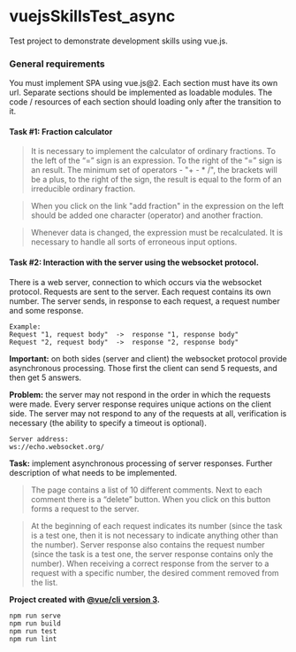 # vuejsSkillsTest_async

Test project to demonstrate development skills using vue.js.

### General requirements

You must implement SPA 
using vue.js@2. Each section must have its own url.
Separate sections should be implemented as loadable modules. The code / resources of each section should loading only after the transition to it.

#### Task #1: Fraction calculator
> It is necessary to implement the calculator of ordinary fractions.
> To the left of the “=” sign is an expression.
> To the right of the “=” sign is an result.
> The minimum set of operators - "+ - * /", the brackets will be a plus, to the right of the sign, the result is equal to the form of an irreducible ordinary fraction.

> When you click on the link "add fraction" in the expression on the left should be added one character (operator) and another fraction.

> Whenever data is changed, the expression must be recalculated.
> It is necessary to handle all sorts of erroneous input options.

#### Task #2: Interaction with the server using the websocket protocol.

There is a web server, connection to which occurs via the websocket protocol. Requests are sent to the server. Each request contains its own number. The server sends, in response to each request, a request number and some response.

```
Example:
Request "1, request body"  ->  response "1, response body"
Request "2, request body"  ->  response "2, response body"
```

**Important:** on both sides (server and client) the websocket protocol provide asynchronous processing. Those first the client can send 5 requests, and then get 5 answers.

**Problem:** the server may not respond in the order in which the requests were made. Every server response
requires unique actions on the client side. The server may not respond to any of the requests at all, verification is necessary (the ability to specify a timeout is optional).

```
Server address: 
ws://echo.websocket.org/
```

**Task:** implement asynchronous processing of server responses. Further description of what needs to be implemented.

> The page contains a list of 10 different comments.
Next to each comment there is a “delete” button.
When you click on this button forms a request to the server.


> At the beginning of each request indicates its number
(since the task is a test one, then it is not necessary to indicate anything other than the number).
Server response also contains the request number
(since the task is a test one, the server response contains only the number).
When receiving a correct response from the server to a request with a specific number, the desired comment removed from the list.


**Project created with [@vue/cli version 3](https://cli.vuejs.org).**

```
npm run serve
npm run build
npm run test
npm run lint
```
